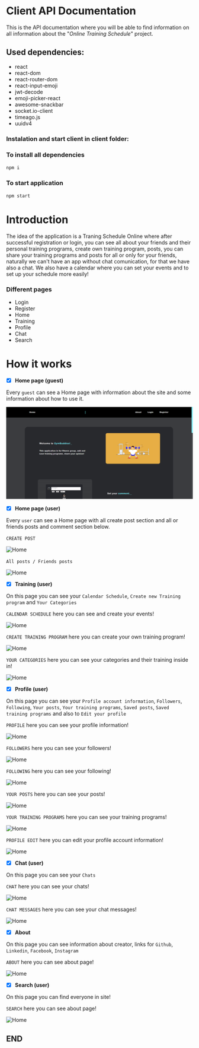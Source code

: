 # Client API Documentation
This is the API documentation where you will be able to find information on all information about the "*Online Training Schedule*" project.

## Used dependencies:
- react
- react-dom
- react-router-dom
- react-input-emoji
- jwt-decode
- emoji-picker-react
- awesome-snackbar
- socket.io-client
- timeago.js
- uuidv4

### Instalation and start client in client folder:

### To install all dependencies
```bash
npm i
```

### To start application
```bash
npm start
```
# Introduction
The idea of the application is a Traning Schedule Online where after successful registration or login, you can see all about your friends and their personal training programs, create own training program, posts, you can share your training programs and posts for all or only for your friends, naturally we can't have an app without chat comunication, for that we have also a chat. We also have a calendar where you can set your events and to set up your schedule more easily!

### Different pages
  - Login
  - Register
  - Home
  - Training
  - Profile
  - Chat
  - Search
  
# How it works

- [x] **Home page (guest)**

Every ```guest``` can see a Home page with information about the site and some information about how to use it.

![Home](./mdImages/home.png)

- [x] **Home page (user)**

Every ```user``` can see a Home page with all create post section and all or friends posts and comment section below.

```CREATE POST```

![Home](./mdImages/homeUser.png)

```All posts / Friends posts```

![Home](./mdImages/homeUser1.png)

- [x] **Training (user)**

On this page you can see your ```Calendar Schedule```, ```Create new Training program``` and ```Your Categories```

```CALENDAR SCHEDULE``` here you can see and create your events!

![Home](./mdImages/trainingCalendar.png)

```CREATE TRAINING PROGRAM``` here you can create your own training program!

![Home](./mdImages/trainingCreateProgram.png)

```YOUR CATEGORIES``` here you can see your categories and their training inside in!

![Home](./mdImages/trainingCategories.png)

- [x] **Profile (user)**

On this page you can see your ```Profile account information```, ```Followers```, ```Following```, ```Your posts```, ```Your training programs```, ```Saved posts```, ```Saved training programs``` and also to ```Edit your profile```

```PROFILE``` here you can see your profile information!

![Home](./mdImages/profile.png)

```FOLLOWERS``` here you can see your followers!

![Home](./mdImages/profileFollowers.png)

```FOLLOWING``` here you can see your following!

![Home](./mdImages/profileFollowers.png)

```YOUR POSTS``` here you can see your posts!

![Home](./mdImages/profilePost.png)

```YOUR TRAINING PROGRAMS``` here you can see your training programs!

![Home](./mdImages/profileTraining.png)

```PROFILE EDIT``` here you can edit your profile account information!

![Home](./mdImages/profileEdit.png)

- [x] **Chat (user)**

On this page you can see your ```Chats```

```CHAT``` here you can see your chats!

![Home](./mdImages/chat.png)

```CHAT MESSAGES``` here you can see your chat messages!

![Home](./mdImages/chatMessages.png)

- [x] **About**

On this page you can see information about creator, links for ```Github```, ```Linkedin```, ```Facebook```, ```Instagram```

```ABOUT``` here you can see about page!

![Home](./mdImages/about.png)

- [x] **Search (user)**

On this page you can find everyone in site!

```SEARCH``` here you can see about page!

![Home](./mdImages/search.png)


## END
